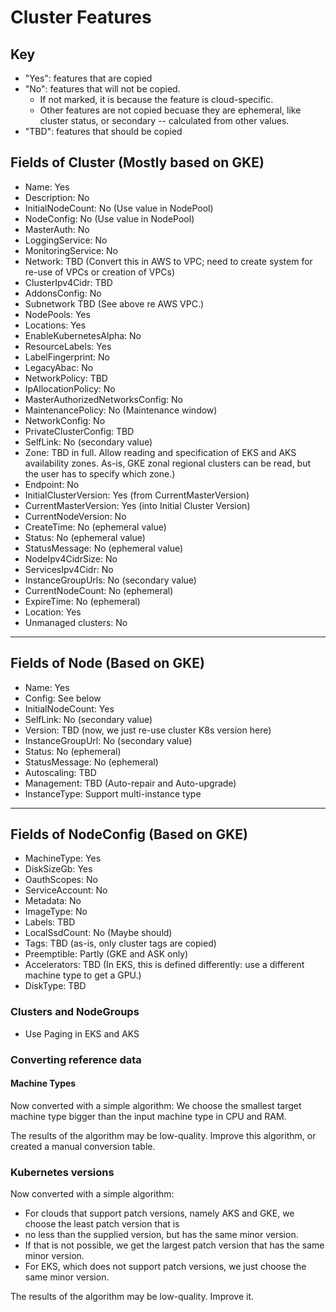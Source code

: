 # Cluster Features

## Key
- "Yes": features that are copied
- "No": features that will not be copied.
  - If not marked, it is because the feature is cloud-specific.
  - Other features are not copied becuase they are ephemeral, like cluster status, or secondary -- calculated from other values.
- "TBD": features that should be copied

## Fields of Cluster (Mostly based on GKE)
- Name: Yes
- Description: No
- InitialNodeCount: No (Use value in NodePool)
- NodeConfig: No (Use value in NodePool)
- MasterAuth: No
- LoggingService: No
- MonitoringService: No
- Network: TBD (Convert this in AWS to VPC; need to create system for re-use of VPCs or creation of VPCs)
- ClusterIpv4Cidr: TBD
- AddonsConfig: No
- Subnetwork TBD (See above re AWS VPC.)
- NodePools: Yes
- Locations: Yes
- EnableKubernetesAlpha: No
- ResourceLabels: Yes
- LabelFingerprint: No
- LegacyAbac: No
- NetworkPolicy: TBD
- IpAllocationPolicy: No
- MasterAuthorizedNetworksConfig: No
- MaintenancePolicy: No (Maintenance window)
- NetworkConfig: No
- PrivateClusterConfig: TBD
- SelfLink: No (secondary value)
- Zone: TBD in full. Allow reading and specification of EKS and
AKS availability zones. As-is, GKE zonal regional clusters can be read,
but the user has to specify which zone.)
- Endpoint: No
- InitialClusterVersion: Yes (from CurrentMasterVersion)
- CurrentMasterVersion: Yes  (into Initial Cluster Version)
- CurrentNodeVersion: No
- CreateTime: No (ephemeral value)
- Status: No (ephemeral value)
- StatusMessage: No (ephemeral value)
- NodeIpv4CidrSize: No
- ServicesIpv4Cidr: No
- InstanceGroupUrls: No (secondary value)
- CurrentNodeCount: No (ephemeral)
- ExpireTime: No (ephemeral)
- Location: Yes
- Unmanaged clusters:  No
-----------------------------
## Fields of Node (Based on GKE)
- Name: Yes
- Config: See below
- InitialNodeCount: Yes
- SelfLink: No (secondary value)
- Version: TBD (now, we just re-use cluster K8s version here)
- InstanceGroupUrl: No (secondary value)
- Status: No (ephemeral)
- StatusMessage: No (ephemeral)
- Autoscaling: TBD
- Management: TBD (Auto-repair and Auto-upgrade)
- InstanceType: Support multi-instance type
-------------------------------
## Fields of NodeConfig (Based on GKE)
-  MachineType: Yes
-  DiskSizeGb: Yes
-  OauthScopes: No
-  ServiceAccount: No
-  Metadata: No
-  ImageType: No
-  Labels: TBD
-  LocalSsdCount: No (Maybe should)
-  Tags: TBD (as-is, only cluster tags are copied)
-  Preemptible: Partly (GKE and ASK only)
-  Accelerators: TBD (In EKS, this is defined differently: use a different machine type to get a GPU.)
-  DiskType: TBD

### Clusters and NodeGroups
- Use Paging in EKS and AKS

### Converting reference data
#### Machine Types
Now converted with a simple algorithm: We choose the smallest target machine type bigger than the input machine type in CPU and RAM.

The results of the algorithm may be low-quality. Improve this algorithm, or created a manual conversion table.

### Kubernetes versions
Now converted with a simple algorithm:

- For clouds that support patch versions, namely AKS and GKE, we choose the least patch version that is
- no less than the supplied version, but has the same minor version.
- If that is not possible, we get the largest patch version that has the same minor version.
- For EKS, which does not support patch versions, we just choose the same minor version.

The results of the algorithm may be low-quality. Improve it.